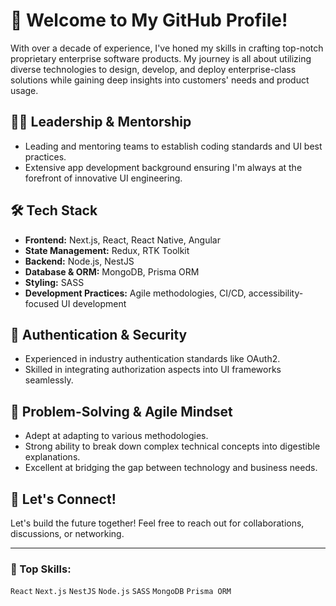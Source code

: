 # 🚀 Welcome to My GitHub Profile!

With over a decade of experience, I've honed my skills in crafting top-notch proprietary enterprise software products. My journey is all about utilizing diverse technologies to design, develop, and deploy enterprise-class solutions while gaining deep insights into customers' needs and product usage.

## 👨‍🏭 Leadership & Mentorship
- Leading and mentoring teams to establish coding standards and UI best practices.
- Extensive app development background ensuring I'm always at the forefront of innovative UI engineering.

## 🛠️ Tech Stack
- **Frontend:** Next.js, React, React Native, Angular
- **State Management:** Redux, RTK Toolkit
- **Backend:** Node.js, NestJS
- **Database & ORM:** MongoDB, Prisma ORM
- **Styling:** SASS
- **Development Practices:** Agile methodologies, CI/CD, accessibility-focused UI development

## 🔐 Authentication & Security
- Experienced in industry authentication standards like OAuth2.
- Skilled in integrating authorization aspects into UI frameworks seamlessly.

## 🧠 Problem-Solving & Agile Mindset
- Adept at adapting to various methodologies.
- Strong ability to break down complex technical concepts into digestible explanations.
- Excellent at bridging the gap between technology and business needs.

## 🚀 Let's Connect!
Let's build the future together! Feel free to reach out for collaborations, discussions, or networking.

---
### 📌 Top Skills:
`React` `Next.js` `NestJS` `Node.js` `SASS` `MongoDB` `Prisma ORM`
```
